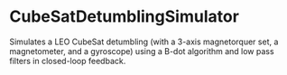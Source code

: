 # CubeSatDetumblingSimulator
Simulates a LEO CubeSat detumbling (with a 3-axis magnetorquer set, a magnetometer, and a gyroscope) using a B-dot algorithm and low pass filters in closed-loop feedback.
